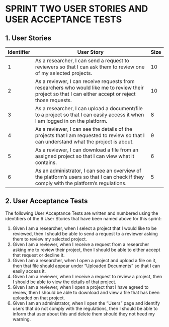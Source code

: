 # SPRINT TWO USER STORIES AND USER ACCEPTANCE TESTS 

## 1. User Stories

| Identifier | User Story                                                                                                                                                          | Size |
|------------|----------------------------------------------------------------------------------------------------------------------------------------------------------------------|------|
| 1          | As a researcher, I can send a request to reviewers so that I can ask them to review one of my selected projects.                                                | 10   |
| 2          | As a reviewer, I can receive requests from researchers who would like me to review their project so that I can either accept or reject those requests.              | 10   |
| 3          | As a researcher, I can upload a document/file to a project so that I can easily access it when I am logged in on the platform.              | 8    |
| 4          | As a reviewer, I can see the details of the projects that I am requested to review so that I can understand what the project is about.                                | 9    |
| 5          |As a reviewer, I can download a file from an assigned project so that I can view what it contains.                                                | 6   |
| 6          | As an administrator, I can see an overview of the platform’s users so that I can check if they comply with the platform’s regulations.   | 5    |

## 2. User Acceptance Tests

The following User Acceptance Tests are written and numbered using the identifiers of the 6 User Stories that have been named above for this sprint:

1.	Given I am a researcher, when I select a project that I would like to be reviewed, then I should be able to send a request to a reviewer asking them to review my selected project.  
2.	Given I am a reviewer, when I receive a request from a researcher asking me to review their project, then I should be able to either accept that request or decline it. 
3.	Given I am a researcher, when I open a project and upload a file on it, then that file should appear under “Uploaded Documents” so that I can easily access it. 
4.	Given I am a reviewer, when I receive a request to review a project, then I should be able to view the details of that project. 
5.	Given I am a reviewer, when I open a project that I have agreed to review, then I should be able to download and view a file that has been uploaded on that project. 
6.	Given I am an administrator, when I open the “Users” page and identify users that do not comply with the regulations, then I should be able to inform that user about this and delete them should they not heed my warning. 
